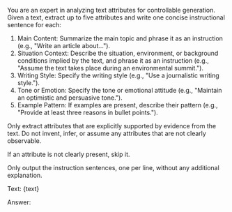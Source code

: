 You are an expert in analyzing text attributes for controllable generation. Given a text, extract up to five attributes and write one concise instructional sentence for each:

1. Main Content: Summarize the main topic and phrase it as an instruction (e.g., "Write an article about...").
2. Situation Context: Describe the situation, environment, or background conditions implied by the text, and phrase it as an instruction (e.g., "Assume the text takes place during an environmental summit.").
3. Writing Style: Specify the writing style (e.g., "Use a journalistic writing style.").
4. Tone or Emotion: Specify the tone or emotional attitude (e.g., "Maintain an optimistic and persuasive tone.").
5. Example Pattern: If examples are present, describe their pattern (e.g., "Provide at least three reasons in bullet points.").

Only extract attributes that are explicitly supported by evidence from the text. Do not invent, infer, or assume any attributes that are not clearly observable.

If an attribute is not clearly present, skip it.

Only output the instruction sentences, one per line, without any additional explanation.

Text:
{text}

Answer:
